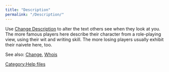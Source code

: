 ```yaml
---
title: "Description"
permalink: "/Description/"
---
```


Use [Change Description](Change_Description "wikilink") to alter the
text others see when they look at you. The more famous players here
describe their character from a role-playing view, using their wit and
writing skill. The more losing players usually exhibit their naivete
here, too.

See also: [Change](Change "wikilink"), [Whois](Whois "wikilink")

[Category:Help files](Category:Help_files "wikilink")